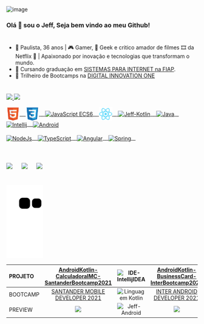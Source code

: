 ![image](https://user-images.githubusercontent.com/10172471/133912350-6d9f9e85-c775-41bd-a562-49606fd22d0a.png)

### Olá 👋 sou o Jeff, Seja bem vindo ao meu Github!
#
 
- 🔭  Paulista, 36 anos | 🎮 Gamer, 🖖 Geek e critico amador de filmes 🎞 da Netflix 🍿 | Apaixonado por inovação e tecnologias que transformam o mundo.<br>
- 🌱  Cursando graduação em [SISTEMAS PARA INTERNET na FIAP](https://www.fiap.com.br/graduacao/tecnologo/sistemas-para-internet/?gclid=Cj0KCQjw6NmHBhD2ARIsAI3hrM3aJH9HZjWwKgLyyndVQuW0zXOu38e-tnpCHlt76PrndNmoOfO6ruIaAk7NEALw_wcB).<br>
- 🧗 Trilheiro de Bootcamps na [DIGITAL INNOVATION ONE](https://web.digitalinnovation.one/users/jeferson_rgomes?tab=achievements) 

#

<div style="display: inline_block">
  <a href="https://beacons.ai/jefersonrgomes">
  <img width="400em" src="https://github-readme-stats.vercel.app/api?username=jefersonrgomes&show_icons=true&theme=dracula&include_all_commits=true&count_private=true"/> <img width="390em" src="https://github-readme-stats.vercel.app/api/top-langs/?username=jefersonrgomes&layout=compact&langs_count=16&theme=dracula"/>
</div>
 
<div style="display: inline_block"><br> 
<img align="center" alt="TML5" width="35" src="https://raw.githubusercontent.com/devicons/devicon/master/icons/html5/html5-original.svg">
<span>&nbsp;&nbsp;</span>
<img align="center" alt="CSS3"  width="35" src="https://raw.githubusercontent.com/devicons/devicon/master/icons/css3/css3-original.svg">
<span>&nbsp;&nbsp;</span>  
<img align="center" alt="JavaScript ECS6"  width="40" src="https://user-images.githubusercontent.com/10172471/127977895-20abcc8e-57b3-465c-a204-1bb2c17f92fc.png">
<span>&nbsp;&nbsp;</span> 
<img align="center" alt="Jeff-React"  width="35" src="https://raw.githubusercontent.com/devicons/devicon/master/icons/react/react-original.svg"> 
<span>&nbsp;&nbsp;</span>
<img align="center" alt="Jeff-Kotlin" width="35" src="https://user-images.githubusercontent.com/10172471/127977304-6bb2f8e6-e8b3-458b-bd64-c4e78fe3c598.png">
<span>&nbsp;&nbsp;</span> 
<img align="center" alt="Java"  height="40" src="https://user-images.githubusercontent.com/10172471/127978149-e543cc39-b8d0-4726-bf69-eabcd11b742d.png">
<span>&nbsp;&nbsp;</span> 
<img align="center" alt="Intellij" width="35"  src="https://user-images.githubusercontent.com/10172471/127976930-d440c988-df9f-4789-8cca-45f56ae176f8.png">
<span>&nbsp;&nbsp;</span>  
<img align="center" alt="Android" width="35"  src="https://user-images.githubusercontent.com/10172471/127976200-c86152e3-018c-434a-a47b-17797de43ae2.png">
</div>
 
<br>
 <img align="center" alt="NodeJs" height="40"  src="https://img.shields.io/badge/Node.js-339933?style=for-the-badge&logo=nodedotjs&logoColor=white">
<span>&nbsp;&nbsp;</span> 
 
 <img align="center" alt="TypeScript"  height="40" src="https://img.shields.io/badge/TypeScript-007ACC?style=for-the-badge&logo=typescript&logoColor=white">
<span>&nbsp;&nbsp;</span>  
 
 <img align="center" alt="Angular" height="40"  src="https://img.shields.io/badge/Angular-DD0031?style=for-the-badge&logo=angular&logoColor=white">
<span>&nbsp;&nbsp;</span> 

  <img align="center" alt="Spring" height="40"  src="https://img.shields.io/badge/Spring-6DB33F?style=for-the-badge&logo=spring&logoColor=white">
<span>&nbsp;&nbsp;</span>  
 
#
 
<br>
<div  style="display: inline_block">
<a href="https://instagram.com/jefersonrgomes" target="_blank"><img src="https://img.shields.io/badge/-Instagram-%23E4405F?style=for-the-badge&logo=instagram&logoColor=white" width="135" target="_blank"></a> <span>&nbsp;&nbsp;&nbsp;&nbsp;</span> <a href="https://www.linkedin.com/in/jefersonribeirogomes" target="_blank"><img src="https://img.shields.io/badge/-LinkedIn-%230077B5?style=for-the-badge&logo=linkedin&logoColor=white"  width="135" target="_blank"></a> <span>&nbsp;&nbsp;&nbsp;&nbsp;</span>  <a href="https://discord.gg/jeferson.rgomes#5396" target="_blank"><img src="https://img.shields.io/badge/Discord-7289DA?style=for-the-badge&logo=discord&logoColor=white"  width="135" target="_blank"></a> 
</div> 
 
#
 
![Snake animation](https://github.com/jefersonrgomes/jefersonrgomes/blob/output/github-contribution-grid-snake.svg)
 
PROJETO      |[AndroidKotlin-CalculadoraIMC-SantanderBootcamp2021](https://github.com/jefersonrgomes/Android_Kotlin-CalculadoraIMC-SantanderBootcamp2021)| <img align="center" alt="IDE-IntellijIDEA" height="30" width="40" src="https://user-images.githubusercontent.com/10172471/127976930-d440c988-df9f-4789-8cca-45f56ae176f8.png"> |[AndroidKotlin-BusinessCard-InterBootcamp2021](https://github.com/jefersonrgomes/Android_Kotlin-BusinessCard-BANCOINTER_Bootcamp_2021)
:---|:---:|:---:|:---:|
BOOTCAMP     |[SANTANDER MOBILE DEVELOPER 2021](https://digitalinnovation.one/bootcamps/santander-mobile-developer) | <img align="center" alt="Linguagem Kotlin" height="30" width="40" src="https://user-images.githubusercontent.com/10172471/127977304-6bb2f8e6-e8b3-458b-bd64-c4e78fe3c598.png"> |[INTER ANDROID DEVELOPER 2021](https://digitalinnovation.one/bootcamps/inter-android-developer?utm_source=lp-orbi-techboost&utm_medium=organic&utm_campaign=inter-android-developer)
PREVIEW |<img src="https://user-images.githubusercontent.com/10172471/125567886-256bed62-350d-408e-a0d2-2113866579f8.gif" height="450px">| <img align="center" alt="Jeff-Android" height="30" width="40" src="https://user-images.githubusercontent.com/10172471/127976200-c86152e3-018c-434a-a47b-17797de43ae2.png">|<img src="https://user-images.githubusercontent.com/10172471/126137221-79cac4b2-d737-46c6-b33a-4d89e7ef34f3.gif"  height="450px">
